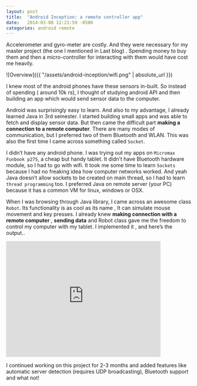 ```yaml
---
layout: post
title:  "Android Inception: a remote controller app"
date:   2014-03-08 12:21:59 -0500
categories: android remote
---
```


Accelerometer and gyro-meter are costly. And they were necessary for my master project (the one I mentioned in Last blog) . Spending money to buy them and then a micro-controller for interacting with them would have cost me heavily.

![Overview]({{ "/assets/android-inception/wifi.png" | absolute_url }})


I knew most of the android phones have these sensors in-built. So instead of spending ( around 10k rs), I thought of studying android API and then building an app which would send sensor data to the computer.

Android was surprisingly easy to learn. And also to my advantage, I already learned Java in 3rd semester. I started building small apps and was able to fetch and display sensor data. But then came the difficult part **making a connection to a remote computer**. There are many modes of communication, but I preferred two of them Bluetooth and WLAN. This was also the first time I came across something called `Socket`.

I didn’t have any android phone. I was trying out my apps on `Micromax Funbook p275`, a cheap but handy tablet. It didn’t have Bluetooth hardware module, so I had to go with wifi. It took me some time to learn `Sockets` because I had no freaking idea how computer networks worked.  And yeah Java doesn’t allow sockets to be created on main thread, so I had to learn `thread programming` too.
I preferred Java on remote server (your PC) because it has a common VM for linux, windows or OSX.

When I was browsing through Java library, I came across an awesome class `Robot`. Its functionality is as cool as its name , It can simulate mouse movement and key presses.
I already knew **making connection with a remote computer** , **sending data** and Robot class gave me the freedom to control my computer with my tablet. I implemented it , and here’s the output..

<iframe width="420" height="315" src="http://www.youtube.com/embed/IG2jsOm6hJI" frameborder="0" allowfullscreen></iframe>

I continued working on this project for 2-3 months and added features like automatic server detection (requires UDP broadcasting), Bluetooth support and what not!
